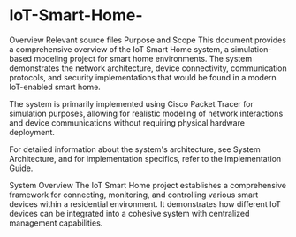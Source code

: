 # IoT-Smart-Home-
Overview
Relevant source files
Purpose and Scope
This document provides a comprehensive overview of the IoT Smart Home system, a simulation-based modeling project for smart home environments. The system demonstrates the network architecture, device connectivity, communication protocols, and security implementations that would be found in a modern IoT-enabled smart home.

The system is primarily implemented using Cisco Packet Tracer for simulation purposes, allowing for realistic modeling of network interactions and device communications without requiring physical hardware deployment.

For detailed information about the system's architecture, see System Architecture, and for implementation specifics, refer to the Implementation Guide.

System Overview
The IoT Smart Home project establishes a comprehensive framework for connecting, monitoring, and controlling various smart devices within a residential environment. It demonstrates how different IoT devices can be integrated into a cohesive system with centralized management capabilities.

